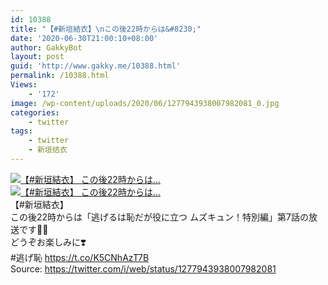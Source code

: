 ```yaml
---
id: 10388
title: "【#新垣結衣】\nこの後22時からは&#8230;"
date: '2020-06-30T21:00:10+08:00'
author: GakkyBot
layout: post
guid: 'http://www.gakky.me/10388.html'
permalink: /10388.html
Views:
    - '172'
image: /wp-content/uploads/2020/06/1277943938007982081_0.jpg
categories:
    - twitter
tags:
    - twitter
    - 新垣结衣
---
```


[![【#新垣結衣】
この後22時からは...](http://www.yui-aragaki.org/wp-content/uploads/2020/06/1277943938007982081_0.jpg)](http://www.yui-aragaki.org/wp-content/uploads/2020/06/1277943938007982081_0.jpg)  
[![【#新垣結衣】
この後22時からは...](http://www.yui-aragaki.org/wp-content/uploads/2020/06/1277943938007982081_1.jpg)](http://www.yui-aragaki.org/wp-content/uploads/2020/06/1277943938007982081_1.jpg)  
【#新垣結衣】  
この後22時からは「逃げるは恥だが役に立つ ムズキュン！特別編」第7話の放送です🙋‍♀️  
どうぞお楽しみに❣️  
\#逃げ恥 https://t.co/K5CNhAzT7B  
Source: <https://twitter.com/i/web/status/1277943938007982081>